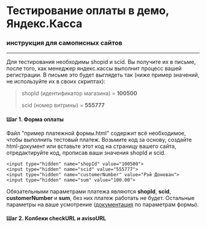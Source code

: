 Тестирование оплаты в демо, Яндекс.Касса
========================================
### инструкция для самописных сайтов

---
Для тестирования необходимы shopid и scid. Вы получите их в письме, после того, как менеджер яндекс.кассы выполнит процесс вашей регистрации. В письме это будет выглядеть так (ниже пример значений, не используйте их в своих скриптах):
> shopId (идентификатор магазина) = **100500**
>
> scid (номер витрины) = **555777**

#### Шаг 1. Форма оплаты
Файл "пример платежной формы.html" содержит всё необходимое, чтобы выполнить тестовый платеж. Возьмите код за основу, создайте html-документ или вставьте этот код на страницу вашего сайта, отредактируйте код, прописав ваши значения shopId и scid.

    <input type="hidden" name="shopId" value="100500">
    <input type="hidden" name="scid" value="555777">
    <input type="hidden" name="customerNumber" value="Рэй Донован">
    <input type="hidden" name="sum" value="100.00">

Обязательными параметрами платежа являются **shopId**, **scid**, **customerNumber** и **sum**, без них платеж работать не будет. Остальные параметры на ваше усмотрение ([документация](https://tech.yandex.ru/money/doc/payment-solution/payment-form/payment-form-http-docpage/) по параметрам формы).

#### Шаг 2. Колбеки checkURL и avisoURL
